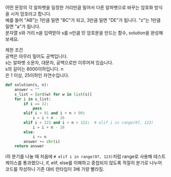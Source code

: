 어떤 문장의 각 알파벳을 일정한 거리만큼 밀어서 다른 알파벳으로 바꾸는 암호화 방식을 시저 암호라고 합니다. <br>예를 들어 "AB"는 1만큼 밀면 "BC"가 되고, 3만큼 밀면 "DE"가 됩니다. "z"는 1만큼 밀면 "a"가 됩니다. <br>문자열 s와 거리 n을 입력받아 s를 n만큼 민 암호문을 만드는 함수, solution을 완성해 보세요.

제한 조건<br>
공백은 아무리 밀어도 공백입니다.
<br>s는 알파벳 소문자, 대문자, 공백으로만 이루어져 있습니다.
<br>s의 길이는 8000이하입니다.
n<br>은 1 이상, 25이하인 자연수입니다.

```python
def solution(s, n):
    answer = ""
    s_list = [ord(w) for w in list(s)]
    for i in s_list:
        if i == 32:
            pass
        elif i < 91 and i + n > 90:
            i = i + n - 26
        elif i < 123 and i + n > 122:  # elif i in range(97, 123)
            i = i + n - 26
        else:
            i += n
        answer += chr(i)
    return answer
```
i의 분기를 나눌 때 처음에 ```# elif i in range(97, 123)```처럼 range로 사용해 테스트 케이스를 통과했으나,
if, elif, else를 이해하고 중첩되지 않도록 적절히 분기로 나누어 코드를 작성하니 기존 대비 런타임이 3배 가량 빨라짐.